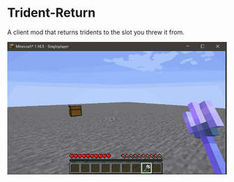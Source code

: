 # Trident-Return
A client mod that returns tridents to the slot you threw it from.

![example](https://github.com/Devan-Kerman/Trident-Return/blob/master/example.gif?raw=true)
